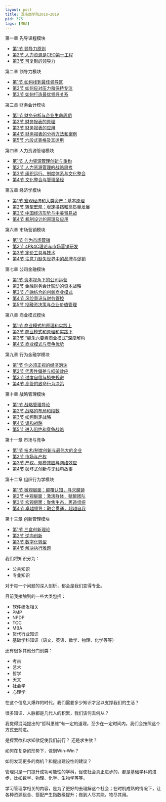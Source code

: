 ```yaml
---
layout: post
title: 混沌商学院2018~2019
pid: 375
tags: [MBA]
---
```


第一章 先导课程模块
+ [第1节 领导力原则]()
+ [第2节 人力资源是CEO第一工程]()
+ [第3节 可复制的领导力]()

第二章 领导力模块
+ [第1节 如何找到最佳领导区](http://www.baoguoding.com/2018/04/274-tal.html)
+ [第2节 如何应对压力和保持专注]()
+ [第3节 如何打造最优领导关系]()

第三章 财务会计模块
+ [第1节 财务分析与企业生命周期](http://www.baoguoding.com/2018/10/300-xcw01.html)
+ [第2节 财务报表的原理](http://www.baoguoding.com/2018/10/301-xcw02.html)
+ [第3节 财务报表的应用](http://www.baoguoding.com/2018/10/302-xcw03.html)
+ [第4节 财务报表的分析方法和案例](http://www.baoguoding.com/2018/10/303-xcw04.html)
+ [第5节 六段式表格及其运用](http://www.baoguoding.com/2018/10/304-xcw05.html)

第四章 人力资源管理模块
+ [第1节 人力资源管理创新与重构](http://www.baoguoding.com/2018/10/305-xyl01.html)
+ [第2节 人力资源管理的战略思考](http://www.baoguoding.com/2018/10/306-xyl02.html)
+ [第3节 组织运行、制度体系与文化整合](http://www.baoguoding.com/2018/10/307-xyl03.html)
+ [第4节 文化整合与管理圣经](http://www.baoguoding.com/2018/11/308-xyl04.html)

第五章 经济学模块
+ [第1节 宏观经济和大类资产：基本原理]()
+ [第2节 转型宏观：增速换挡和高质量发展]()
+ [第3节 中国经济形势与中美贸易战]()
+ [第4节 机制设计的原理及应用]()

第六章 市场营销模块
+ [第1节 何为市场营销](http://www.baoguoding.com/2018/11/309-marketing01.html)
+ [第2节 4P&4C理论与市场营销研发](http://www.baoguoding.com/2018/11/310-marketing02.html)
+ [第3节 定价工具与技术](http://www.baoguoding.com/2018/11/311-marketing03.html)
+ [第4节 注意力缺失世界中的品牌与促销](http://www.baoguoding.com/2018/11/312-marketing04.html)

第七章 公司金融模块
+ [第1节 资本视角下的公司运营](http://www.baoguoding.com/2018/10/292-gsjrx01.html)
+ [第2节 金融财务会计联动的资本战略](http://www.baoguoding.com/2018/10/293-gsjrx02.html)
+ [第3节 产融结合的创新商业模式](http://www.baoguoding.com/2018/10/294-gsjrx03.html)
+ [第4节 风险意识与财务管控](http://www.baoguoding.com/2018/10/295-gsjrx04.html)
+ [第5节 投融资决策与企业价值管理](http://www.baoguoding.com/2018/10/296-gsjrx05.html)

第八章 商业模式模块
+ [第1节 商业模式的原理和实践上](http://www.baoguoding.com/2018/11/313-syms01.html)
+ [第2节 商业模式和原理和实践下]()
+ [第3节 “魏朱六要素商业模式”深度解构]()
+ [第4节 商业模式与竞争优势]()

第九章 行为金融学模块
+ [第1节 你必须正视的经济泡沫]()
+ [第2节 代表性偏差与框架效应]()
+ [第3节 过度自信与损失规避]()
+ [第4节 高管的致命行为决策]()

第十章 战略管理模块
+ [第1节 战略管理导论]()
+ [第2节 战略的布局和段数]()
+ [第3节 如何制定战略]()
+ [第4节 谋和战略]()
+ [第5节 进入阻绝和竞争战略]()

第十一章 市场与竞争
+ [第1节 技术/制度创新与最伟大的企业]()
+ [第2节 市场与产权]()
+ [第3节 产权、规模效应与网络效应]()
+ [第4节 破坏式创新与无线电故事]()

第十二章 组织行为学模块
+ [第1节 微观层面：颠覆认知，寻求魔镜]()
+ [第2节 中观层面：激活群体，赋能团队]()
+ [第3节 宏观层面：聚焦生态，再造组织]()
+ [第4节 卓越领导：融会贯通，超越自我]()

第十三章 创新管理模块
+ [第1节 三盒创新理论]()
+ [第2节 逆向创新]()
+ [第3节 数字化转型]()
+ [第4节 解决执行难题]()

我们将知识分为：

+ 公共知识
+ 专业知识

对于每一个问题的深入剖析，都会是我们变得专业。

目前我接触到的一些大类包括：

+ 软件研发相关
+ PMP
+ NPDP
+ TOC
+ MBA
+ 货代行业知识
+ 基础学科知识（语文、英语、数学、物理、化学等等）

还有很多其他分门别类：

+ 考古
+ 艺术
+ 哲学
+ 天文
+ 社会学
+ 心理学

在这个信息大爆炸的时代，我们需要多少知识才足以支撑我们的生活？

很多知识、人脉都是几代人的积累，我们该何去何从？

我觉得混沌提出的“哲科思维”有一定的道理，至少在一定时间内，我们会按照这个方式去前进。

是探索欲和求知欲促使我们前行？ 还是求生欲？

如何在复杂的形势下，做到Win-Win？

如何发现更多的商机？和提出建设性的建议？

管理只是一门提升成功可能性的学科，促使社会真正进步的，都是基础学科的进步，比如数学、物理、化学、生物学等等。

学习管理学相关的内容，是为了更好的去理解这个社会；在时机成熟的情况下，让各种资源组合、搭配产生指数级提升；做到人尽其能，物尽其用。